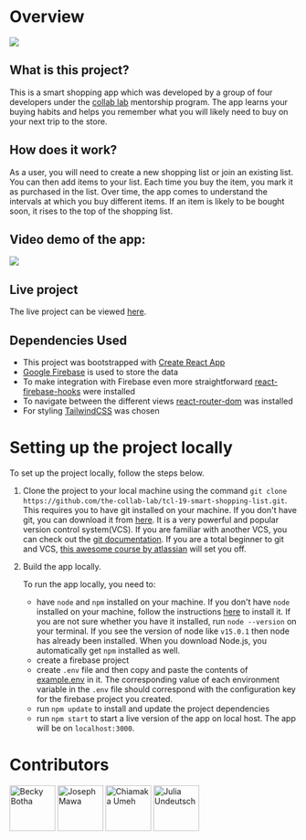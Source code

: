 # Overview

![](https://github.com/the-collab-lab/tcl-19-smart-shopping-list/blob/read-me/public/Thumbnail.png)

## What is this project?

This is a smart shopping app which was developed by a group of four developers under the [collab lab](https://the-collab-lab.codes/about-us/) mentorship program. The app learns your buying habits and helps you remember what you will likely need to buy on your next trip to the store. 

## How does it work?

As a user, you will need to create a new shopping list or join an existing list. You can then add items to your list. Each time you buy the item, you mark it as purchased in the list. Over time, the app comes to understand the intervals at which you buy different items. If an item is likely to be bought soon, it rises to the top of the shopping list.

## Video demo of the app:

![](https://github.com/the-collab-lab/tcl-19-smart-shopping-list/blob/read-me/public/smart-shopping-app.gif)


## Live project

The live project can be viewed [here](https://smart-shopping-list.netlify.app/).

## Dependencies Used

- This project was bootstrapped with [Create React App](https://github.com/facebook/create-react-app)
- [Google Firebase](https://firebase.google.com/) is used to store the data
- To make integration with Firebase even more straightforward [react-firebase-hooks](https://firebaseopensource.com/projects/csfrequency/react-firebase-hooks/) were installed
- To navigate between the different views [react-router-dom](https://reactrouter.com/web/guides/quick-start) was installed
- For styling [TailwindCSS](https://tailwindcss.com/docs/guides/create-react-app) was chosen



# Setting up the project locally

To set up the project locally, follow the steps below.

1. Clone the project to your local machine using the command `git clone https://github.com/the-collab-lab/tcl-19-smart-shopping-list.git`. This requires you to have git installed on your machine. If you don't have git, you can download it from [here](https://git-scm.com/downloads). It is a very powerful and popular version control system(VCS). If you are familiar with another VCS, you can check out the [git documentation](https://git-scm.com/doc). If you are a total beginner to git and VCS, [this awesome course by atlassian](https://www.atlassian.com/git/tutorials) will set you off.

2. Build the app locally. 
  
   To run the app locally, you need to:

    - have `node` and `npm` installed on your machine. If you don't have `node` installed on your machine, follow the instructions [here](https://nodejs.org/en/) to install it. If you are not sure whether you have it installed, run `node --version` on your terminal. If you see the version of node like `v15.0.1` then node has already been installed.  When you download Node.js, you automatically get `npm` installed as well.
    - create a firebase project 
    - create `.env` file and then copy and paste the contents of [example.env](./example.env) in it. The corresponding  value of each environment variable in the `.env` file should correspond with the configuration key for the firebase project  you  created.
    - run `npm update` to install and update the project dependencies
    - run `npm start` to start a live version of the app on local host. The app will be on `localhost:3000`.


# Contributors

[//]: contributor-faces

<a href="https://github.com/rb50"><img src="https://avatars.githubusercontent.com/u/24212625?v=4" title="Becky Botha" width="80" height="80"></a>
<a href="https://github.com/nibble0101"><img src="https://avatars.githubusercontent.com/u/52580190?v=4" title="Joseph Mawa" width="80" height="80"></a>
<a href="https://github.com/Amaka202"><img src="https://avatars.githubusercontent.com/u/57858821?v=4" title="Chiamaka Umeh" width="80" height="80"></a>
<a href="https://github.com/YuriDevAT"><img src="https://avatars.githubusercontent.com/u/54622834?v=4" title="Julia Undeutsch" width="80" height="80"></a>

[//]: contributor-faces

